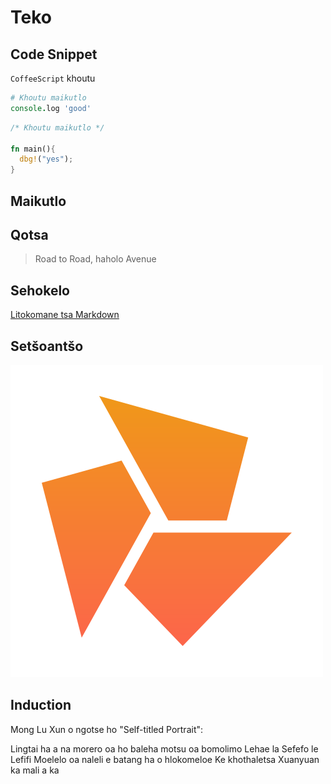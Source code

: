 [Litlhaloso tsa lefats'e tsa Markdown]:#

# Teko

## Code Snippet

`CoffeeScript` khoutu

```coffee
# Khoutu maikutlo
console.log 'good'


```

```rust
/* Khoutu maikutlo */

fn main(){
  dbg!("yes");
}
```

## Maikutlo

<!-- HTML 注释 --> 

<!-- 多行注释 --> 

## Qotsa

> Road to Road, haholo Avenue

## Sehokelo

[Litokomane tsa Markdown](https://github.com/xxai-art/xxai-art-md)

## Setšoantšo

![xxAI.Art Brand Identity](https://raw.githubusercontent.com/xxai-art/web/main/file/svg/logo.svg)

## Induction

Mong Lu Xun o ngotse ho "Self-titled Portrait":

  Lingtai ha a na morero oa ho baleha motsu oa bomolimo
  Lehae la Sefefo le Lefifi
  Moelelo oa naleli e batang ha o hlokomeloe
  Ke khothaletsa Xuanyuan ka mali a ka
